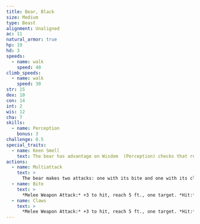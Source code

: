 ```yaml
---
title: Bear, Black
size: Medium
type: Beast
alignment: Unaligned
ac: 11
natural_armor: true
hp: 19
hd: 3
speeds:
  - name: walk
    speed: 40
climb_speeds:
  - name: walk
    speed: 30
str: 15
dex: 10
con: 14
int: 2
wis: 12
cha: 7
skills:
  - name: Perception
    bonus: 3
challenge: 0.5
special_traits:
  - name: Keen Smell
    text: The bear has advantage on Wisdom  (Perception) checks that rely on smell.
actions:
  - name: Multiattack
    text: >
      The bear makes two attacks: one with its bite and one with its claws.
  - name: Bite
    text: >
      *Melee Weapon Attack:* +3 to hit, reach 5 ft., one target. *Hit:* 5 (1d6 + 2) piercing damage.
  - name: Claws
    text: >
      *Melee Weapon Attack:* +3 to hit, reach 5 ft., one target. *Hit:* 7 (2d4 + 2) slashing damage.
---
```

